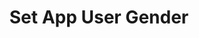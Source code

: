 ---
title: Set App User Gender
position: 3.23
description: Set app user's gender.
from_version: 1.7.0
parameters:
  - name: id
    content: A custom identifier for your app user. E.g. the app user’s ID in your own user database.
     
content_markdown: |-
  ##### Declaration

  ``` swift
  class func setUserId(_ identity: String)
  ```
  {: .code-group-start title="Swift" }

  ``` objective_c
  + (void)setUserId:(NSString *_Nonnull)id;
  ```
  {: .code-group title="Objective-C" }

  This method updates the `Inapptics.user.id` property with the provided value.

  ##### Example

  ``` swift
  Inapptics.setUserId("CUSTOM_ID")
  ```
  {: .code-group-start title="Swift" }

  ``` objective_c
  [Inapptics setUserId:@"CUSTOM_ID"];
  ```
  {: .code-group title="Objective-C" }
---
